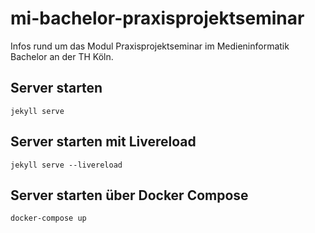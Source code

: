 # mi-bachelor-praxisprojektseminar
Infos rund um das Modul Praxisprojektseminar im Medieninformatik Bachelor an der TH Köln.

## Server starten
`jekyll serve`

## Server starten mit Livereload
`jekyll serve --livereload`

## Server starten über Docker Compose
`docker-compose up`


